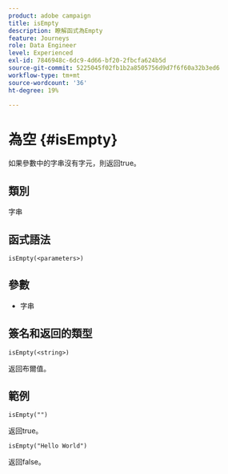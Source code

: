 ```yaml
---
product: adobe campaign
title: isEmpty
description: 瞭解函式為Empty
feature: Journeys
role: Data Engineer
level: Experienced
exl-id: 7846948c-6dc9-4d66-bf20-2fbcfa624b5d
source-git-commit: 5225045f02fb1b2a8505756d9d7f6f60a32b3ed6
workflow-type: tm+mt
source-wordcount: '36'
ht-degree: 19%

---
```


# 為空 {#isEmpty}

如果參數中的字串沒有字元，則返回true。

## 類別

字串

## 函式語法

`isEmpty(<parameters>)`

## 參數

* 字串

## 簽名和返回的類型

`isEmpty(<string>)`

返回布爾值。

## 範例

`isEmpty("")`

返回true。

`isEmpty("Hello World")`

返回false。
